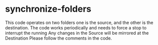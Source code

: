 # synchronize-folders

This code operates on two folders one is the source, and the other is the destination.
The code works periodically and needs to force a stop to interrupt the running
Any changes in the Source will be mirrored at the Destination
Please follow the comments in the code.
